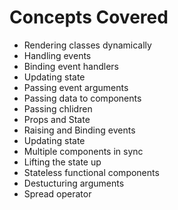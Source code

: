 # Concepts Covered
  * Rendering classes dynamically 
  * Handling events
  * Binding event handlers
  * Updating state
  * Passing event arguments
  * Passing data to components
  * Passing chlidren
  * Props and State
  * Raising and Binding events
  * Updating state
  * Multiple components in sync
  * Lifting the state up
  * Stateless functional components
  * Destucturing arguments
  * Spread operator
